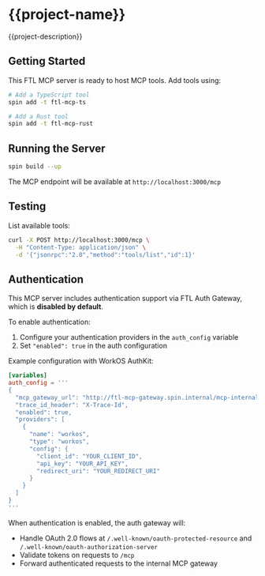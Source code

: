 # {{project-name}}

{{project-description}}

## Getting Started

This FTL MCP server is ready to host MCP tools. Add tools using:

```bash
# Add a TypeScript tool
spin add -t ftl-mcp-ts

# Add a Rust tool
spin add -t ftl-mcp-rust
```

## Running the Server

```bash
spin build --up
```

The MCP endpoint will be available at `http://localhost:3000/mcp`

## Testing

List available tools:
```bash
curl -X POST http://localhost:3000/mcp \
  -H "Content-Type: application/json" \
  -d '{"jsonrpc":"2.0","method":"tools/list","id":1}'
```

## Authentication

This MCP server includes authentication support via FTL Auth Gateway, which is **disabled by default**. 

To enable authentication:

1. Configure your authentication providers in the `auth_config` variable
2. Set `"enabled": true` in the auth configuration

Example configuration with WorkOS AuthKit:
```toml
[variables]
auth_config = '''
{
  "mcp_gateway_url": "http://ftl-mcp-gateway.spin.internal/mcp-internal",
  "trace_id_header": "X-Trace-Id",
  "enabled": true,
  "providers": [
    {
      "name": "workos",
      "type": "workos",
      "config": {
        "client_id": "YOUR_CLIENT_ID",
        "api_key": "YOUR_API_KEY",
        "redirect_uri": "YOUR_REDIRECT_URI"
      }
    }
  ]
}
'''
```

When authentication is enabled, the auth gateway will:
- Handle OAuth 2.0 flows at `/.well-known/oauth-protected-resource` and `/.well-known/oauth-authorization-server`
- Validate tokens on requests to `/mcp`
- Forward authenticated requests to the internal MCP gateway